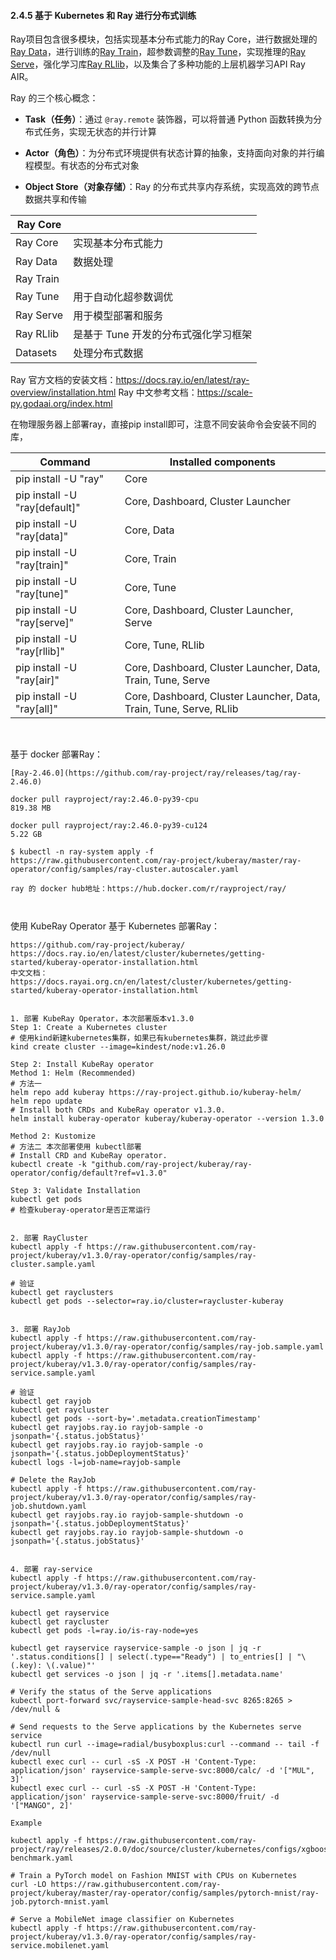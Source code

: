 #### 2.4.5 基于 Kubernetes 和 Ray 进行分布式训练



Ray项目包含很多模块，包括实现基本分布式能力的Ray Core，进行数据处理的[Ray Data](https://zhida.zhihu.com/search?content_id=230301607&content_type=Article&match_order=1&q=Ray+Data&zhida_source=entity)，进行训练的[Ray Train](https://zhida.zhihu.com/search?content_id=230301607&content_type=Article&match_order=1&q=Ray+Train&zhida_source=entity)，超参数调整的[Ray Tune](https://zhida.zhihu.com/search?content_id=230301607&content_type=Article&match_order=1&q=Ray+Tune&zhida_source=entity)，实现推理的[Ray Serve](https://zhida.zhihu.com/search?content_id=230301607&content_type=Article&match_order=1&q=Ray+Serve&zhida_source=entity)，强化学习库[Ray RLlib](https://zhida.zhihu.com/search?content_id=230301607&content_type=Article&match_order=1&q=Ray+RLlib&zhida_source=entity)，以及集合了多种功能的上层机器学习API Ray AIR。

Ray 的三个核心概念：

- **Task（任务）**：通过 `@ray.remote` 装饰器，可以将普通 Python 函数转换为分布式任务，实现无状态的并行计算

- **Actor（角色）**：为分布式环境提供有状态计算的抽象，支持面向对象的并行编程模型。有状态的分布式对象

- **Object Store（对象存储）**：Ray 的分布式共享内存系统，实现高效的跨节点数据共享和传输

  

| Ray Core  |                                      |
| --------- | ------------------------------------ |
| Ray Core  | 实现基本分布式能力                   |
| Ray Data  | 数据处理                             |
| Ray Train |                                      |
| Ray Tune  | 用于自动化超参数调优                 |
| Ray Serve | 用于模型部署和服务                   |
| Ray RLlib | 是基于 Tune 开发的分布式强化学习框架 |
| Datasets  | 处理分布式数据                       |



Ray 官方文档的安装文档：https://docs.ray.io/en/latest/ray-overview/installation.html
Ray 中文参考文档：https://scale-py.godaai.org/index.html

在物理服务器上部署ray，直接pip install即可，注意不同安装命令会安装不同的库，

| Command                       | Installed components                                         |
| ----------------------------- | ------------------------------------------------------------ |
| pip install -U "ray"          | Core                                                         |
| pip install -U "ray[default]" | Core, Dashboard, Cluster Launcher                            |
| pip install -U "ray[data]"    | Core, Data                                                   |
| pip install -U "ray[train]"   | Core, Train                                                  |
| pip install -U "ray[tune]"    | Core, Tune                                                   |
| pip install -U "ray[serve]"   | Core, Dashboard, Cluster Launcher, Serve                     |
| pip install -U "ray[rllib]"   | Core, Tune, RLlib                                            |
| pip install -U "ray[air]"     | Core, Dashboard, Cluster Launcher, Data, Train, Tune, Serve  |
| pip install -U "ray[all]"     | Core, Dashboard, Cluster Launcher, Data, Train, Tune, Serve, RLlib |



​     

基于 docker 部署Ray：

```
[Ray-2.46.0](https://github.com/ray-project/ray/releases/tag/ray-2.46.0)   

docker pull rayproject/ray:2.46.0-py39-cpu 
819.38 MB

docker pull rayproject/ray:2.46.0-py39-cu124
5.22 GB

$ kubectl -n ray-system apply -f https://raw.githubusercontent.com/ray-project/kuberay/master/ray-operator/config/samples/ray-cluster.autoscaler.yaml

ray 的 docker hub地址：https://hub.docker.com/r/rayproject/ray/



```



使用 KubeRay Operator 基于 Kubernetes 部署Ray：

```
https://github.com/ray-project/kuberay/
https://docs.ray.io/en/latest/cluster/kubernetes/getting-started/kuberay-operator-installation.html
中文文档：
https://docs.rayai.org.cn/en/latest/cluster/kubernetes/getting-started/kuberay-operator-installation.html


1. 部署 KubeRay Operator，本次部署版本v1.3.0
Step 1: Create a Kubernetes cluster                                       # 使用kind新建kubernetes集群，如果已有kubernetes集群，跳过此步骤
kind create cluster --image=kindest/node:v1.26.0

Step 2: Install KubeRay operator
Method 1: Helm (Recommended)                                              # 方法一
helm repo add kuberay https://ray-project.github.io/kuberay-helm/
helm repo update
# Install both CRDs and KubeRay operator v1.3.0.
helm install kuberay-operator kuberay/kuberay-operator --version 1.3.0

Method 2: Kustomize                                                       # 方法二 本次部署使用 kubectl部署
# Install CRD and KubeRay operator.
kubectl create -k "github.com/ray-project/kuberay/ray-operator/config/default?ref=v1.3.0" 

Step 3: Validate Installation
kubectl get pods                                                          # 检查kuberay-operator是否正常运行


2. 部署 RayCluster
kubectl apply -f https://raw.githubusercontent.com/ray-project/kuberay/v1.3.0/ray-operator/config/samples/ray-cluster.sample.yaml

# 验证
kubectl get rayclusters
kubectl get pods --selector=ray.io/cluster=raycluster-kuberay


3. 部署 RayJob
kubectl apply -f https://raw.githubusercontent.com/ray-project/kuberay/v1.3.0/ray-operator/config/samples/ray-job.sample.yaml
kubectl apply -f https://raw.githubusercontent.com/ray-project/kuberay/v1.3.0/ray-operator/config/samples/ray-service.sample.yaml

# 验证 
kubectl get rayjob
kubectl get raycluster
kubectl get pods --sort-by='.metadata.creationTimestamp'
kubectl get rayjobs.ray.io rayjob-sample -o jsonpath='{.status.jobStatus}'
kubectl get rayjobs.ray.io rayjob-sample -o jsonpath='{.status.jobDeploymentStatus}'
kubectl logs -l=job-name=rayjob-sample

# Delete the RayJob
kubectl apply -f https://raw.githubusercontent.com/ray-project/kuberay/v1.3.0/ray-operator/config/samples/ray-job.shutdown.yaml
kubectl get rayjobs.ray.io rayjob-sample-shutdown -o jsonpath='{.status.jobDeploymentStatus}'
kubectl get rayjobs.ray.io rayjob-sample-shutdown -o jsonpath='{.status.jobStatus}'


4. 部署 ray-service
kubectl apply -f https://raw.githubusercontent.com/ray-project/kuberay/v1.3.0/ray-operator/config/samples/ray-service.sample.yaml

kubectl get rayservice
kubectl get raycluster
kubectl get pods -l=ray.io/is-ray-node=yes

kubectl get rayservice rayservice-sample -o json | jq -r '.status.conditions[] | select(.type=="Ready") | to_entries[] | "\(.key): \(.value)"'
kubectl get services -o json | jq -r '.items[].metadata.name'

# Verify the status of the Serve applications
kubectl port-forward svc/rayservice-sample-head-svc 8265:8265 > /dev/null &

# Send requests to the Serve applications by the Kubernetes serve service
kubectl run curl --image=radial/busyboxplus:curl --command -- tail -f /dev/null
kubectl exec curl -- curl -sS -X POST -H 'Content-Type: application/json' rayservice-sample-serve-svc:8000/calc/ -d '["MUL", 3]'
kubectl exec curl -- curl -sS -X POST -H 'Content-Type: application/json' rayservice-sample-serve-svc:8000/fruit/ -d '["MANGO", 2]'

Example

kubectl apply -f https://raw.githubusercontent.com/ray-project/ray/releases/2.0.0/doc/source/cluster/kubernetes/configs/xgboost-benchmark.yaml

# Train a PyTorch model on Fashion MNIST with CPUs on Kubernetes
curl -LO https://raw.githubusercontent.com/ray-project/kuberay/master/ray-operator/config/samples/pytorch-mnist/ray-job.pytorch-mnist.yaml

# Serve a MobileNet image classifier on Kubernetes
kubectl apply -f https://raw.githubusercontent.com/ray-project/kuberay/v1.3.0/ray-operator/config/samples/ray-service.mobilenet.yaml

```


